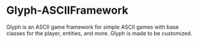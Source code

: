 # Glyph-ASCIIFramework
Glyph is an ASCII game framework for simple ASCII games with base classes for the player, entities, and more.
Glyph is made to be customized.
